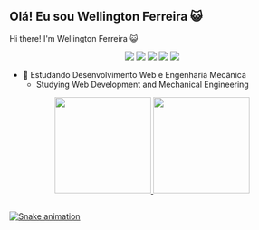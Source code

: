 ## Olá! Eu sou Wellington Ferreira 😺
Hi there! I'm Wellington Ferreira 😺

<div align="center"> 
	<a href="https://steamcommunity.com/id/jsalpha7/" target="_blank"><img src="https://img.shields.io/badge/Steam-000000?style=for-the-badge&logo=steam&logoColor=white" target="_blank"></a>
	<a href="https://acmeco.slack.com/team/U02U3075Q1H" target="_blank"><img src="https://img.shields.io/badge/Slack-4A154B?style=for-the-badge&logo=slack&logoColor=white" target="_blank"></a>
  <a href="https://instagram.com/jsalpha7" target="_blank"><img src="https://img.shields.io/badge/-Instagram-%23E4405F?style=for-the-badge&logo=instagram&logoColor=white" target="_blank"></a>
	<a href = "mailto:wantunesferreira@gmail.com"><img src="https://img.shields.io/badge/-Gmail-%23333?style=for-the-badge&logo=gmail&logoColor=white" target="_blank"></a>
	<a href="https://www.linkedin.com/in/ferreiraw" target="_blank"><img src="https://img.shields.io/badge/-LinkedIn-%230077B5?style=for-the-badge&logo=linkedin&logoColor=white" target="_blank"></a>
</div>

- 🌱 Estudando Desenvolvimento Web e Engenharia Mecânica
  - Studying Web Development and Mechanical Engineering

<div align="center">
  <a href="https://github.com/ferreirawdev">
	  <img height="170em" src="https://github-readme-stats.vercel.app/api?username=ferreirawdev&show_icons=true&theme=dark&include_all_commits=true&count_private=true"/>
	  <img height="170em" src="https://github-readme-stats.vercel.app/api/top-langs/?username=ferreirawdev&layout=compact&langs_count=7&theme=dark"/>
</div>
	  
##
  
![Snake animation](https://github.com/ferreirawdev/ferreirawdev/blob/output/github-contribution-grid-snake.svg)
